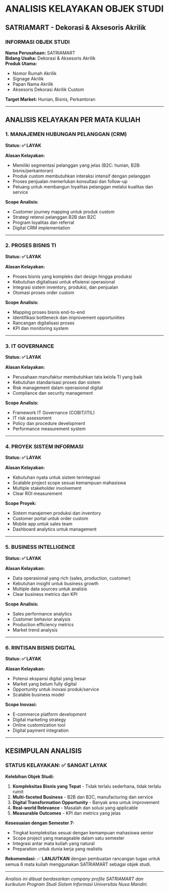 # ANALISIS KELAYAKAN OBJEK STUDI
## SATRIAMART - Dekorasi & Aksesoris Akrilik

### INFORMASI OBJEK STUDI
**Nama Perusahaan:** SATRIAMART  
**Bidang Usaha:** Dekorasi & Aksesoris Akrilik  
**Produk Utama:**
- Nomor Rumah Akrilik
- Signage Akrilik  
- Papan Nama Akrilik
- Aksesoris Dekorasi Akrilik Custom

**Target Market:** Hunian, Bisnis, Perkantoran

---

## ANALISIS KELAYAKAN PER MATA KULIAH

### 1. MANAJEMEN HUBUNGAN PELANGGAN (CRM)
**Status: ✅ LAYAK**

**Alasan Kelayakan:**
- Memiliki segmentasi pelanggan yang jelas (B2C: hunian, B2B: bisnis/perkantoran)
- Produk custom membutuhkan interaksi intensif dengan pelanggan
- Proses penjualan memerlukan konsultasi dan follow-up
- Peluang untuk membangun loyalitas pelanggan melalui kualitas dan service

**Scope Analisis:**
- Customer journey mapping untuk produk custom
- Strategi retensi pelanggan B2B dan B2C
- Program loyalitas dan referral
- Digital CRM implementation

---

### 2. PROSES BISNIS TI
**Status: ✅ LAYAK**

**Alasan Kelayakan:**
- Proses bisnis yang kompleks dari design hingga produksi
- Kebutuhan digitalisasi untuk efisiensi operasional
- Integrasi sistem inventory, produksi, dan penjualan
- Otomasi proses order custom

**Scope Analisis:**
- Mapping proses bisnis end-to-end
- Identifikasi bottleneck dan improvement opportunities
- Rancangan digitalisasi proses
- KPI dan monitoring system

---

### 3. IT GOVERNANCE
**Status: ✅ LAYAK**

**Alasan Kelayakan:**
- Perusahaan manufaktur membutuhkan tata kelola TI yang baik
- Kebutuhan standarisasi proses dan sistem
- Risk management dalam operasional digital
- Compliance dan security management

**Scope Analisis:**
- Framework IT Governance (COBIT/ITIL)
- IT risk assessment
- Policy dan procedure development
- Performance measurement system

---

### 4. PROYEK SISTEM INFORMASI
**Status: ✅ LAYAK**

**Alasan Kelayakan:**
- Kebutuhan nyata untuk sistem terintegrasi
- Scalable project scope sesuai kemampuan mahasiswa
- Multiple stakeholder involvement
- Clear ROI measurement

**Scope Proyek:**
- Sistem manajemen produksi dan inventory
- Customer portal untuk order custom
- Mobile app untuk sales team
- Dashboard analytics untuk management

---

### 5. BUSINESS INTELLIGENCE
**Status: ✅ LAYAK**

**Alasan Kelayakan:**
- Data operasional yang rich (sales, production, customer)
- Kebutuhan insight untuk business growth
- Multiple data sources untuk analisis
- Clear business metrics dan KPI

**Scope Analisis:**
- Sales performance analytics
- Customer behavior analysis
- Production efficiency metrics
- Market trend analysis

---

### 6. RINTISAN BISNIS DIGITAL
**Status: ✅ LAYAK**

**Alasan Kelayakan:**
- Potensi ekspansi digital yang besar
- Market yang belum fully digital
- Opportunity untuk inovasi produk/service
- Scalable business model

**Scope Inovasi:**
- E-commerce platform development
- Digital marketing strategy
- Online customization tool
- Digital payment integration

---

## KESIMPULAN ANALISIS

### STATUS KELAYAKAN: ✅ SANGAT LAYAK

**Kelebihan Objek Studi:**
1. **Kompleksitas Bisnis yang Tepat** - Tidak terlalu sederhana, tidak terlalu rumit
2. **Multi-faceted Business** - B2B dan B2C, manufacturing dan service
3. **Digital Transformation Opportunity** - Banyak area untuk improvement
4. **Real-world Relevance** - Masalah dan solusi yang applicable
5. **Measurable Outcomes** - KPI dan metrics yang jelas

**Kesesuaian dengan Semester 7:**
- Tingkat kompleksitas sesuai dengan kemampuan mahasiswa senior
- Scope project yang manageable dalam satu semester
- Integrasi antar mata kuliah yang natural
- Preparation untuk dunia kerja yang realistis

**Rekomendasi:**
✅ **LANJUTKAN** dengan pembuatan rancangan tugas untuk semua 6 mata kuliah menggunakan SATRIAMART sebagai objek studi.

---

*Analisis ini dibuat berdasarkan company profile SATRIAMART dan kurikulum Program Studi Sistem Informasi Universitas Nusa Mandiri.*
